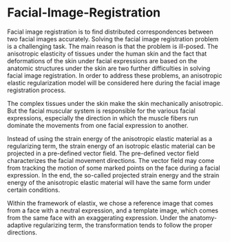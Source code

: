 # Facial-Image-Registration
Facial image registration is to find distributed correspondences between two facial images accurately. Solving the facial image registration problem is a challenging task. The main reason is that the problem is ill-posed. The anisotropic elasticity of tissues under the human skin and the fact that deformations of the skin under facial expressions are based on the anatomic structures under the skin are two further difficulties in solving facial image
registration. In order to address these problems, an anisotropic elastic regularization model will be considered here during the facial image registration process.

The complex tissues under the skin make the skin mechanically anisotropic. But the facial
muscular system is responsible for the various facial expressions, especially the direction in
which the muscle fibers run dominate the movements from one facial expression to another.

Instead of using the strain energy of the anisotropic elastic material as a regularizing
term, the strain energy of an isotropic elastic material can be projected in a pre-defined
vector field. The pre-defined vector field characterizes the facial movement directions. The
vector field may come from tracking the motion of some marked points on the face during a
facial expression. In the end, the so-called projected strain energy and the strain energy of
the anisotropic elastic material will have the same form under certain conditions.

Within the framework of elastix, we chose a reference image that comes
from a face with a neutral expression, and a template image, which comes from the same
face with an exaggerating expression. Under the anatomy-adaptive regularizing term, the
transformation tends to follow the proper directions.




